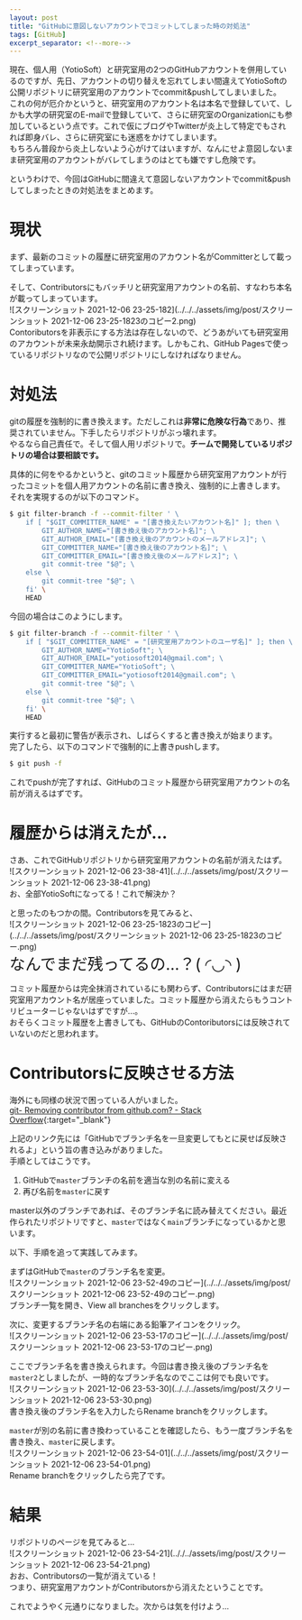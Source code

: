 ```yaml
---
layout: post
title: "GitHubに意図しないアカウントでコミットしてしまった時の対処法"
tags: [GitHub]
excerpt_separator: <!--more-->
---
```


現在、個人用（YotioSoft）と研究室用の2つのGitHubアカウントを併用しているのですが、先日、アカウントの切り替えを忘れてしまい間違えてYotioSoftの公開リポジトリに研究室用のアカウントでcommit&pushしてしまいました。  
これの何が厄介かというと、研究室用のアカウント名は本名で登録していて、しかも大学の研究室のE-mailで登録していて、さらに研究室のOrganizationにも参加しているという点です。これで仮にブログやTwitterが炎上して特定でもされれば即身バレ、さらに研究室にも迷惑をかけてしまいます。  
もちろん普段から炎上しないよう心がけてはいますが、なんにせよ意図しないまま研究室用のアカウントがバレてしまうのはとても嫌ですし危険です。  

というわけで、今回はGitHubに間違えて意図しないアカウントでcommit&pushしてしまったときの対処法をまとめます。

<!--more-->  

# 現状

まず、最新のコミットの履歴に研究室用のアカウント名がCommitterとして載ってしまっています。  

そして、Contributorsにもバッチリと研究室用アカウントの名前、すなわち本名が載ってしまっています。  
![スクリーンショット 2021-12-06 23-25-182](../../../assets/img/post/スクリーンショット 2021-12-06 23-25-1823のコピー2.png)  
Contoributorsを非表示にする方法は存在しないので、どうあがいても研究室用のアカウントが未来永劫開示され続けます。しかもこれ、GitHub Pagesで使っているリポジトリなので公開リポジトリにしなければなりません。

# 対処法

gitの履歴を強制的に書き換えます。ただしこれは**非常に危険な行為**であり、推奨されていません。下手したらリポジトリがぶっ壊れます。  
やるなら自己責任で。そして個人用リポジトリで。**チームで開発しているリポジトリの場合は要相談です。**  

具体的に何をやるかというと、gitのコミット履歴から研究室用アカウントが行ったコミットを個人用アカウントの名前に書き換え、強制的に上書きします。  
それを実現するのが以下のコマンド。  

```bash
$ git filter-branch -f --commit-filter ' \
    if [ "$GIT_COMMITTER_NAME" = "[書き換えたいアカウント名]" ]; then \
        GIT_AUTHOR_NAME="[書き換え後のアカウント名]"; \
        GIT_AUTHOR_EMAIL="[書き換え後のアカウントのメールアドレス]"; \
        GIT_COMMITTER_NAME="[書き換え後のアカウント名]"; \
        GIT_COMMITTER_EMAIL="[書き換え後のメールアドレス]"; \
        git commit-tree "$@"; \
    else \
        git commit-tree "$@"; \
    fi' \
    HEAD
```

今回の場合はこのようにします。  

```bash
$ git filter-branch -f --commit-filter ' \
    if [ "$GIT_COMMITTER_NAME" = "[研究室用アカウントのユーザ名]" ]; then \
        GIT_AUTHOR_NAME="YotioSoft"; \
        GIT_AUTHOR_EMAIL="yotiosoft2014@gmail.com"; \
        GIT_COMMITTER_NAME="YotioSoft"; \
        GIT_COMMITTER_EMAIL="yotiosoft2014@gmail.com"; \
        git commit-tree "$@"; \
    else \
        git commit-tree "$@"; \
    fi' \
    HEAD
```

実行すると最初に警告が表示され、しばらくすると書き換えが始まります。  
完了したら、以下のコマンドで強制的に上書きpushします。  

```bash
$ git push -f
```

これでpushが完了すれば、GitHubのコミット履歴から研究室用アカウントの名前が消えるはずです。

# 履歴からは消えたが…

さあ、これでGitHubリポジトリから研究室用アカウントの名前が消えたはず。  
![スクリーンショット 2021-12-06 23-38-41](../../../assets/img/post/スクリーンショット 2021-12-06 23-38-41.png)    
お、全部YotioSoftになってる！これで解決か？  

と思ったのもつかの間。Contributorsを見てみると、  
![スクリーンショット 2021-12-06 23-25-1823のコピー](../../../assets/img/post/スクリーンショット 2021-12-06 23-25-1823のコピー.png)  
<span style="font-size: 200%;">なんでまだ残ってるの…？( ◜◡◝ ) </span> 

コミット履歴からは完全抹消されているにも関わらず、Contributorsにはまだ研究室用アカウント名が居座っていました。コミット履歴から消えたらもうコントリビューターじゃないはずですが…。  
おそらくコミット履歴を上書きしても、GitHubのContoributorsには反映されていないのだと思われます。

# Contributorsに反映させる方法

海外にも同様の状況で困っている人がいました。  
[git- Removing contributor from github.com? - Stack Overflow](https://stackoverflow.com/questions/44563131/removing-contributor-from-github-com){:target="_blank"}  

上記のリンク先には「GitHubでブランチ名を一旦変更してもとに戻せば反映されるよ」という旨の書き込みがありました。  
手順としてはこうです。  

1. GitHubで``master``ブランチの名前を適当な別の名前に変える
2. 再び名前を``master``に戻す

master以外のブランチであれば、そのブランチ名に読み替えてください。最近作られたリポジトリですと、``master``ではなく``main``ブランチになっているかと思います。  

以下、手順を追って実践してみます。  

まずはGitHubで``master``のブランチ名を変更。  
![スクリーンショット 2021-12-06 23-52-49のコピー](../../../assets/img/post/スクリーンショット 2021-12-06 23-52-49のコピー.png)  
ブランチ一覧を開き、View all branchesをクリックします。  

次に、変更するブランチ名の右端にある鉛筆アイコンをクリック。  
![スクリーンショット 2021-12-06 23-53-17のコピー](../../../assets/img/post/スクリーンショット 2021-12-06 23-53-17のコピー.png)

ここでブランチ名を書き換えられます。今回は書き換え後のブランチ名を``master2``としましたが、一時的なブランチ名なのでここは何でも良いです。  
![スクリーンショット 2021-12-06 23-53-30](../../../assets/img/post/スクリーンショット 2021-12-06 23-53-30.png)  
書き換え後のブランチ名を入力したらRename branchをクリックします。  

``master``が別の名前に書き換わっていることを確認したら、もう一度ブランチ名を書き換え、``master``に戻します。  
![スクリーンショット 2021-12-06 23-54-01](../../../assets/img/post/スクリーンショット 2021-12-06 23-54-01.png)  
Rename branchをクリックしたら完了です。

# 結果

リポジトリのページを見てみると…  
![スクリーンショット 2021-12-06 23-54-21](.././../assets/img/post/スクリーンショット 2021-12-06 23-54-21.png)  
おお、Contributorsの一覧が消えている！  
つまり、研究室用アカウントがContributorsから消えたということです。  

これでようやく元通りになりました。次からは気を付けよう…
